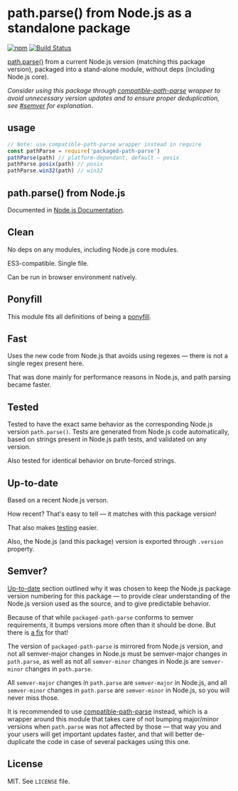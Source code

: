 # path.parse() from Node.js as a standalone package

[![npm](https://img.shields.io/npm/v/packaged-path-parse.svg)](https://www.npmjs.com/package/packaged-path-parse)
[![Build Status](https://travis-ci.org/ChALkeR/packaged-path-parse.svg?branch=master)](https://travis-ci.org/ChALkeR/packaged-path-parse)

[path.parse()](https://nodejs.org/api/path.html#path_path_parse_path) from a
current Node.js version (matching this package version), packaged into a
stand-alone module, without deps (including Node.js core).

_Consider using this package through 
[compatible-path-parse](https://github.com/ChALkeR/compatible-path-parse)
wrapper to avoid unnecessary version updates and to ensure proper
deduplication, see [#semver](#semver) for explanation_.

## usage

```js
// Note: use compatible-path-parse wrapper instead in require
const pathParse = require('packaged-path-parse')
pathParse(path) // platform-dependant, default — posix
pathParse.posix(path) // posix
pathParse.win32(path) // win32
```

## path.parse() from Node.js

Documented in
[Node.js Documentation](https://nodejs.org/api/path.html#path_path_parse_path).

## Clean

No deps on any modules, including Node.js core modules.

ES3-compatible. Single file.

Can be run in browser environment natively.

## Ponyfill

This module fits all definitions of being a [ponyfill](https://ponyfill.com).

## Fast

Uses the new code from Node.js that avoids using regexes — there is not a single
regex present here.

That was done mainly for performance reasons in Node.js, and path parsing became
faster.

## Tested

Tested to have the exact same behavior as the corresponding Node.js version
`path.parse()`. Tests are generated from Node.js code automatically, based on
strings present in Node.js path tests, and validated on any version.

Also tested for identical behavior on brute-forced strings.

## Up-to-date

Based on a recent Node.js verson.

How recent? That's easy to tell — it matches with this package version!

That also makes [testing](#tested) easier.

Also, the Node.js (and this package) version is exported through `.version`
property.

## Semver?

[Up-to-date](#up-to-date) section outlined why it was chosen to keep the Node.js
package version numbering for this package — to provide clear understanding of
the Node.js version used as the source, and to give predictable behavior.

Because of that while `packaged-path-parse` conforms to semver requirements,
it bumps versions more often than it should be done. But there is
[a fix](https://github.com/ChALkeR/compatible-path-parse) for that!

The version of `packaged-path-parse` is mirrored from Node.js version, and not
all semver-major changes in Node.js must be semver-major changes in
`path.parse`, as well as not all `semver-minor` changes in Node.js are
`semver-minor` changes in `path.parse`.

All `semver-major` changes in `path.parse` are `semver-major` in Node.js, and
all `semver-minor` changes in `path.parse` are `semver-minor` in Node.js, so you
will never miss those.

It is recommended to use
[compatible-path-parse](https://github.com/ChALkeR/compatible-path-parse)
instead, which is a wrapper around this module that takes care of not bumping
major/minor versions when `path.parse` was not affected by those — that way you
and your users will get important updates faster, and that will better
de-duplicate the code in case of several packages using this one.

## License

MIT. See `LICENSE` file.
